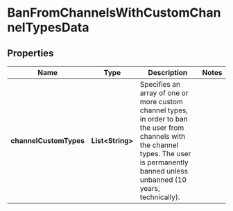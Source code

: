 

# BanFromChannelsWithCustomChannelTypesData


## Properties

Name | Type | Description | Notes
------------ | ------------- | ------------- | -------------
**channelCustomTypes** | **List&lt;String&gt;** | Specifies an array of one or more custom channel types, in order to ban the user from channels with the channel types. The user is permanently banned unless unbanned (10 years, technically). | 



